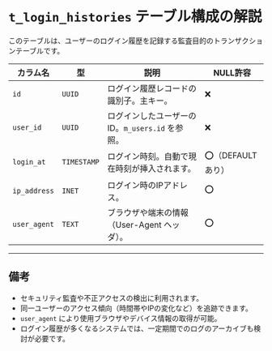 # `t_login_histories` テーブル構成の解説

このテーブルは、ユーザーのログイン履歴を記録する監査目的のトランザクションテーブルです。

| カラム名       | 型          | 説明                                                   | NULL許容 |
|----------------|-------------|----------------------------------------------------------|----------|
| `id`           | `UUID`      | ログイン履歴レコードの識別子。主キー。                 | ❌       |
| `user_id`      | `UUID`      | ログインしたユーザーのID。`m_users.id` を参照。         | ❌       |
| `login_at`     | `TIMESTAMP` | ログイン時刻。自動で現在時刻が挿入されます。           | ⭕（DEFAULTあり） |
| `ip_address`   | `INET`      | ログイン時のIPアドレス。                               | ⭕       |
| `user_agent`   | `TEXT`      | ブラウザや端末の情報（User-Agent ヘッダ）。            | ⭕       |

---

## 備考

- セキュリティ監査や不正アクセスの検出に利用されます。
- 同一ユーザーのアクセス傾向（時間帯やIPの変化など）を追跡できます。
- `user_agent` により使用ブラウザやデバイス情報の取得が可能。
- ログイン履歴が多くなるシステムでは、一定期間でのログのアーカイブも検討が必要です。
